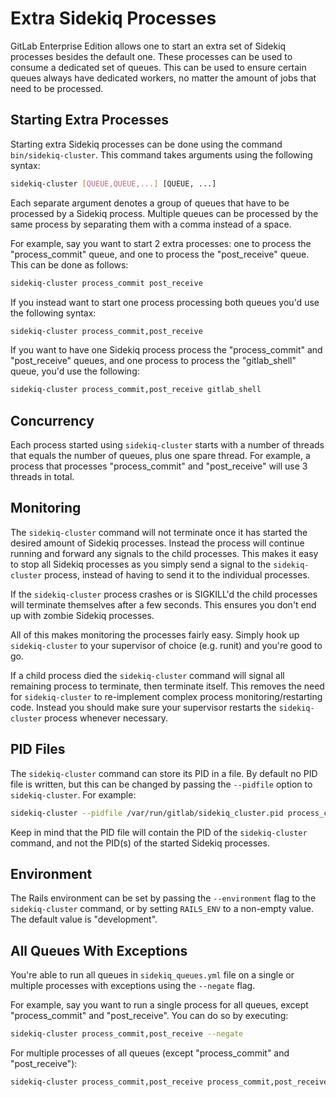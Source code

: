 # Extra Sidekiq Processes

GitLab Enterprise Edition allows one to start an extra set of Sidekiq processes
besides the default one. These processes can be used to consume a dedicated set
of queues. This can be used to ensure certain queues always have dedicated
workers, no matter the amount of jobs that need to be processed.

## Starting Extra Processes

Starting extra Sidekiq processes can be done using the command
`bin/sidekiq-cluster`. This command takes arguments using the following syntax:

```bash
sidekiq-cluster [QUEUE,QUEUE,...] [QUEUE, ...]
```

Each separate argument denotes a group of queues that have to be processed by a
Sidekiq process. Multiple queues can be processed by the same process by
separating them with a comma instead of a space.

For example, say you want to start 2 extra processes: one to process the
"process_commit" queue, and one to process the "post_receive" queue. This can be
done as follows:

```bash
sidekiq-cluster process_commit post_receive
```

If you instead want to start one process processing both queues you'd use the
following syntax:

```bash
sidekiq-cluster process_commit,post_receive
```

If you want to have one Sidekiq process process the "process_commit" and
"post_receive" queues, and one process to process the "gitlab_shell" queue,
you'd use the following:

```bash
sidekiq-cluster process_commit,post_receive gitlab_shell
```

## Concurrency

Each process started using `sidekiq-cluster` starts with a number of threads
that equals the number of queues, plus one spare thread. For example, a process
that processes "process_commit" and "post_receive" will use 3 threads in total.

## Monitoring

The `sidekiq-cluster` command will not terminate once it has started the desired
amount of Sidekiq processes. Instead the process will continue running and
forward any signals to the child processes. This makes it easy to stop all
Sidekiq processes as you simply send a signal to the `sidekiq-cluster` process,
instead of having to send it to the individual processes.

If the `sidekiq-cluster` process crashes or is SIGKILL'd the child processes
will terminate themselves after a few seconds. This ensures you don't end up
with zombie Sidekiq processes.

All of this makes monitoring the processes fairly easy. Simply hook up
`sidekiq-cluster` to your supervisor of choice (e.g. runit) and you're good to
go.

If a child process died the `sidekiq-cluster` command will signal all remaining
process to terminate, then terminate itself. This removes the need for
`sidekiq-cluster` to re-implement complex process monitoring/restarting code.
Instead you should make sure your supervisor restarts the `sidekiq-cluster`
process whenever necessary.

## PID Files

The `sidekiq-cluster` command can store its PID in a file. By default no PID
file is written, but this can be changed by passing the `--pidfile` option to
`sidekiq-cluster`. For example:

```bash
sidekiq-cluster --pidfile /var/run/gitlab/sidekiq_cluster.pid process_commit
```

Keep in mind that the PID file will contain the PID of the `sidekiq-cluster`
command, and not the PID(s) of the started Sidekiq processes.

## Environment

The Rails environment can be set by passing the `--environment` flag to the
`sidekiq-cluster` command, or by setting `RAILS_ENV` to a non-empty value. The
default value is "development".

## All Queues With Exceptions

You're able to run all queues in `sidekiq_queues.yml` file on a single or 
multiple processes with exceptions using the `--negate` flag.

For example, say you want to run a single process for all queues, 
except "process_commit" and "post_receive". You can do so by executing:

```bash
sidekiq-cluster process_commit,post_receive --negate
```

For multiple processes of all queues (except "process_commit" and "post_receive"):

```bash
sidekiq-cluster process_commit,post_receive process_commit,post_receive --negate
```
